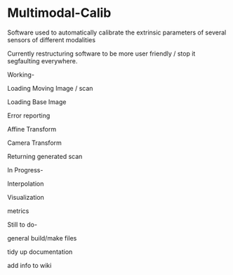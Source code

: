 Multimodal-Calib
================

Software used to automatically calibrate the extrinsic parameters of several sensors of different modalities

Currently restructuring software to be more user friendly / stop it segfaulting everywhere.

Working-

Loading Moving Image / scan

Loading Base Image

Error reporting 

Affine Transform

Camera Transform

Returning generated scan

In Progress-

Interpolation

Visualization

metrics

Still to do-

general build/make files

tidy up documentation

add info to wiki

